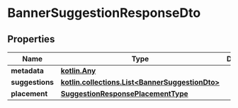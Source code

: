
# BannerSuggestionResponseDto

## Properties
Name | Type | Description | Notes
------------ | ------------- | ------------- | -------------
**metadata** | [**kotlin.Any**](.md) |  | 
**suggestions** | [**kotlin.collections.List&lt;BannerSuggestionDto&gt;**](BannerSuggestionDto.md) |  | 
**placement** | [**SuggestionResponsePlacementType**](SuggestionResponsePlacementType.md) |  | 



